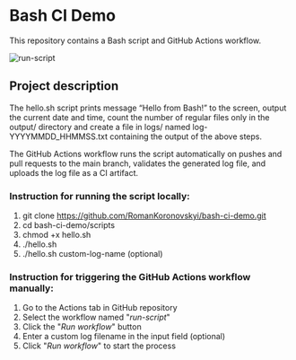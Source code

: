 # Bash CI Demo

This repository contains a Bash script and GitHub Actions workflow.  

![run-script](https://github.com/RomanKoronovskyi/devops-test-task-Roman_Koronovskyi/actions/workflows/run-script.yml/badge.svg)

## Project description

The hello.sh script prints message “Hello from Bash!” to the screen, output the current date and time, count the number of regular files only in the output/ directory and create a file in logs/ named log-YYYYMMDD_HHMMSS.txt containing the output of the above steps.

The GitHub Actions workflow runs the script automatically on pushes and pull requests to the main branch, validates the generated log file, and uploads the log file as a CI artifact.

### Instruction for running the script locally:

1. git clone https://github.com/RomanKoronovskyi/bash-ci-demo.git
2. cd bash-ci-demo/scripts
3. chmod +x hello.sh
4. ./hello.sh
5. ./hello.sh custom-log-name (optional)

### Instruction for triggering the GitHub Actions workflow manually:

1. Go to the Actions tab in GitHub repository
2. Select the workflow named "*run-script*"
3. Click the "*Run workflow*" button
4. Enter a custom log filename in the input field (optional)
5. Click "*Run workflow*" to start the process
